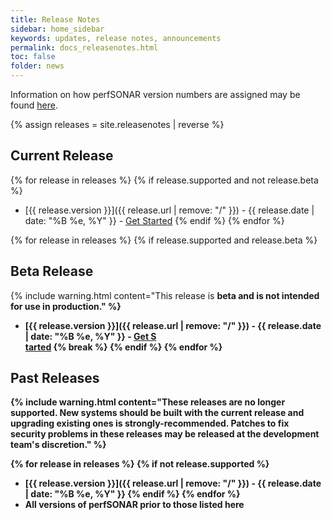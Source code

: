 ```yaml
---
title: Release Notes
sidebar: home_sidebar
keywords: updates, release notes, announcements
permalink: docs_releasenotes.html
toc: false
folder: news
---
```


Information on how perfSONAR version numbers are assigned may be found
[here](https://github.com/perfsonar/project/wiki/Versioning).

{% assign releases = site.releasenotes | reverse %}

## Current Release

{% for release in releases %}
  {% if release.supported and not release.beta %}
   * [{{ release.version }}]({{ release.url | remove: "/" }}) - {{ release.date | date: "%B %e, %Y" }} - [Get Started](https://docs.perfsonar.net/install_options.html)
  {% endif %}
{% endfor %}


{% for release in releases %}
  {% if release.supported and release.beta %}
## Beta Release

{% include warning.html content="This release is <b>beta</a> and is not intended for use in production." %}

   * [{{ release.version }}]({{ release.url | remove: "/" }}) - {{ release.date | date: "%B %e, %Y" }} - [Get S\
tarted](https://docs.perfsonar.net/install_rcs.html)
   {% break %}
  {% endif %}
{% endfor %}

## Past Releases

{% include warning.html content="These releases are <b>no longer supported</b>.  New systems should be built with the current release and upgrading existing ones is strongly-recommended.  Patches to fix security problems in these releases may be released at the development team's discretion." %}

{% for release in releases %}
  {% if not release.supported %}
 * [{{ release.version }}]({{ release.url | remove: "/" }}) - {{ release.date | date: "%B %e, %Y" }}
  {% endif %}
{% endfor %}
 * All versions of perfSONAR prior to those listed here
